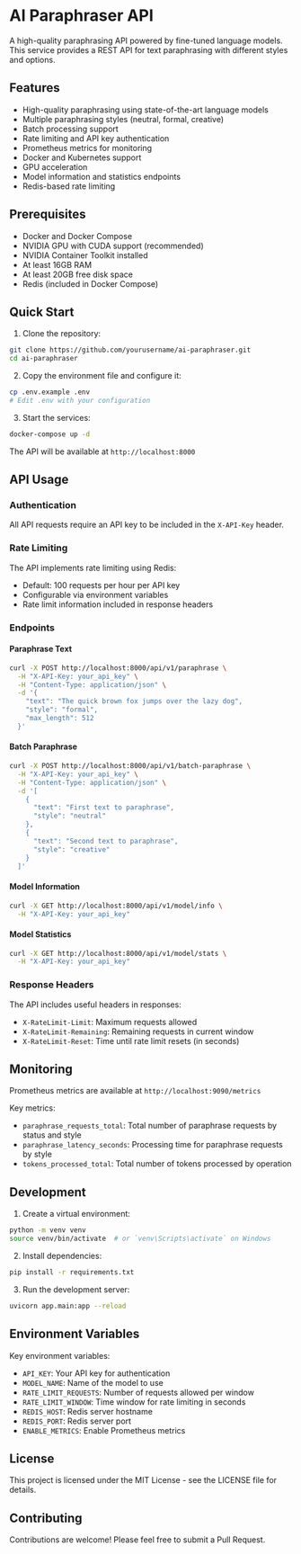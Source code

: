# AI Paraphraser API

A high-quality paraphrasing API powered by fine-tuned language models. This service provides a REST API for text paraphrasing with different styles and options.

## Features

- High-quality paraphrasing using state-of-the-art language models
- Multiple paraphrasing styles (neutral, formal, creative)
- Batch processing support
- Rate limiting and API key authentication
- Prometheus metrics for monitoring
- Docker and Kubernetes support
- GPU acceleration
- Model information and statistics endpoints
- Redis-based rate limiting

## Prerequisites

- Docker and Docker Compose
- NVIDIA GPU with CUDA support (recommended)
- NVIDIA Container Toolkit installed
- At least 16GB RAM
- At least 20GB free disk space
- Redis (included in Docker Compose)

## Quick Start

1. Clone the repository:
```bash
git clone https://github.com/yourusername/ai-paraphraser.git
cd ai-paraphraser
```

2. Copy the environment file and configure it:
```bash
cp .env.example .env
# Edit .env with your configuration
```

3. Start the services:
```bash
docker-compose up -d
```

The API will be available at `http://localhost:8000`

## API Usage

### Authentication

All API requests require an API key to be included in the `X-API-Key` header.

### Rate Limiting

The API implements rate limiting using Redis:
- Default: 100 requests per hour per API key
- Configurable via environment variables
- Rate limit information included in response headers

### Endpoints

#### Paraphrase Text

```bash
curl -X POST http://localhost:8000/api/v1/paraphrase \
  -H "X-API-Key: your_api_key" \
  -H "Content-Type: application/json" \
  -d '{
    "text": "The quick brown fox jumps over the lazy dog",
    "style": "formal",
    "max_length": 512
  }'
```

#### Batch Paraphrase

```bash
curl -X POST http://localhost:8000/api/v1/batch-paraphrase \
  -H "X-API-Key: your_api_key" \
  -H "Content-Type: application/json" \
  -d '[
    {
      "text": "First text to paraphrase",
      "style": "neutral"
    },
    {
      "text": "Second text to paraphrase",
      "style": "creative"
    }
  ]'
```

#### Model Information

```bash
curl -X GET http://localhost:8000/api/v1/model/info \
  -H "X-API-Key: your_api_key"
```

#### Model Statistics

```bash
curl -X GET http://localhost:8000/api/v1/model/stats \
  -H "X-API-Key: your_api_key"
```

### Response Headers

The API includes useful headers in responses:
- `X-RateLimit-Limit`: Maximum requests allowed
- `X-RateLimit-Remaining`: Remaining requests in current window
- `X-RateLimit-Reset`: Time until rate limit resets (in seconds)

## Monitoring

Prometheus metrics are available at `http://localhost:9090/metrics`

Key metrics:
- `paraphrase_requests_total`: Total number of paraphrase requests by status and style
- `paraphrase_latency_seconds`: Processing time for paraphrase requests by style
- `tokens_processed_total`: Total number of tokens processed by operation

## Development

1. Create a virtual environment:
```bash
python -m venv venv
source venv/bin/activate  # or `venv\Scripts\activate` on Windows
```

2. Install dependencies:
```bash
pip install -r requirements.txt
```

3. Run the development server:
```bash
uvicorn app.main:app --reload
```

## Environment Variables

Key environment variables:
- `API_KEY`: Your API key for authentication
- `MODEL_NAME`: Name of the model to use
- `RATE_LIMIT_REQUESTS`: Number of requests allowed per window
- `RATE_LIMIT_WINDOW`: Time window for rate limiting in seconds
- `REDIS_HOST`: Redis server hostname
- `REDIS_PORT`: Redis server port
- `ENABLE_METRICS`: Enable Prometheus metrics

## License

This project is licensed under the MIT License - see the LICENSE file for details.

## Contributing

Contributions are welcome! Please feel free to submit a Pull Request. 